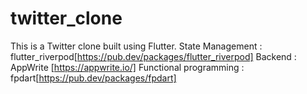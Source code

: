 # twitter_clone

This is a Twitter clone built using Flutter.
State Management  : flutter_riverpod[https://pub.dev/packages/flutter_riverpod]
Backend : AppWrite [https://appwrite.io/] 
Functional programming  : fpdart[https://pub.dev/packages/fpdart]
